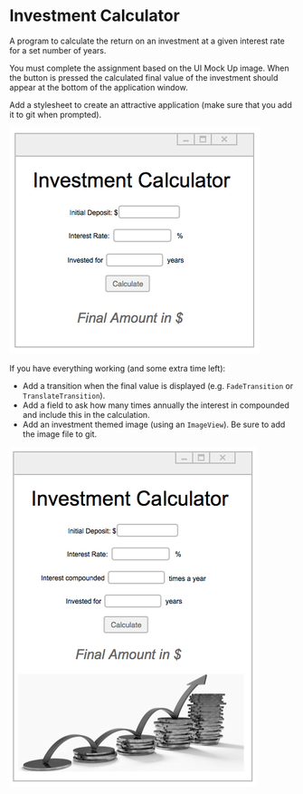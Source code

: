 # Investment Calculator
A program to calculate the return on an investment at a given interest rate for a set number of years.

You must complete the assignment based on the UI Mock Up image. When the button is pressed the calculated final value of the investment should appear at the bottom of the application window.

Add a stylesheet to create an attractive application (make sure that you add it to git when prompted).

![Interface Mock Up 1](src/ui-mock-up.png)

If you have everything working (and some extra time left):

- Add a transition when the final value is displayed (e.g. `FadeTransition` or `TranslateTransition`).
- Add a field to ask how many times annually the interest in compounded and include this in the calculation.
- Add an investment themed image (using an `ImageView`). Be sure to add the image file to git.

![Interface Mock Up 1](src/ui-mock-up-extra.png)
